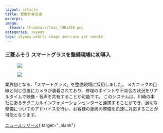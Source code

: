 ```yaml
---
layout: article
title: 整備作業支援
excerpt: 
image:
  teaser: thumbnail/fuso_400x250.png
categories: skyway
tags: skyway webrtc image usercase iot remote
---
```


### 三菱ふそう スマートグラスを整備現場に初導入

<figure>
	<img src="{{ site.url | replace_first: 'http://', '//' | replace_first: 'https://', '//' }}{{ site.baseurl }}/images/pages/fuso-1.jpg">
</figure>

<figure>
	<img src="{{ site.url | replace_first: 'http://', '//' | replace_first: 'https://', '//' }}{{ site.baseurl }}/images/pages/fuso-2.jpg">
</figure>

業界初となる、「スマートグラス」を整備現場に採用しました。
メカニックの目線と同じ位置にカメラが装着されており、修理のポイントや不具合の状況をリアルタイムで映像・音声を共有することが可能です。
このシステムは、川崎の本社にあるテクニカルインフォメーションセンターと連携することができ、適切な整備についてのアドバイスを行い、お客様の車両の整備を迅速に対応することが可能となります。

[ニュースリリース](http://www.mitsubishi-fuso.com/oa/jp/news/news_content/161226/161226.html){:target="_blank"}
